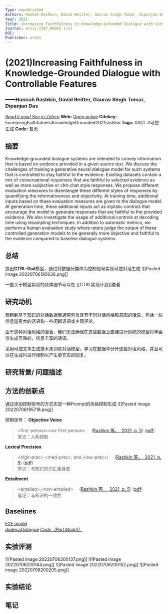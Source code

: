 ```yaml
---
Type: unpublished
Authors: Hannah Rashkin, David Reitter, Gaurav Singh Tomar, Dipanjan Das
Year: 2021
Title: Increasing Faithfulness in Knowledge-Grounded Dialogue with Controllable Features
Journal: arxiv:2107.06963 [cs]
DOI: 
Publisher: arXiv
---
```


#  (2021)Increasing Faithfulness in Knowledge-Grounded Dialogue with Controllable Features
###                  ——Hannah Rashkin, David Reitter, Gaurav Singh Tomar, Dipanjan Das
[*Read it now! See in Zotero*](zotero://select/items/@IncreasingFaithfulnessKnowledgeGrounded2021rashkin)
**Web:** [Open online](http://arxiv.org/abs/2107.06963)
**Citekey:** IncreasingFaithfulnessKnowledgeGrounded2021rashkin
**Tags:** #ACL #可控生成
**Code:**  暂无


## 摘要
Knowledge-grounded dialogue systems are intended to convey information that is based on evidence provided in a given source text. We discuss the challenges of training a generative neural dialogue model for such systems that is controlled to stay faithful to the evidence. Existing datasets contain a mix of conversational responses that are faithful to selected evidence as well as more subjective or chit-chat style responses. We propose different evaluation measures to disentangle these different styles of responses by quantifying the informativeness and objectivity. At training time, additional inputs based on these evaluation measures are given to the dialogue model. At generation time, these additional inputs act as stylistic controls that encourage the model to generate responses that are faithful to the provided evidence. We also investigate the usage of additional controls at decoding time using resampling techniques. In addition to automatic metrics, we perform a human evaluation study where raters judge the output of these controlled generation models to be generally more objective and faithful to the evidence compared to baseline dialogue systems.

## 总结
提出**CTRL-Dial**模型，通过将数据分类作为控制信号实现可控对话生成
![[Pasted image 20220706195636.png]]

一些关于模型实现的具体细节可以在 [[CTRL实现计划]]查看
  
## 研究动机
观察到基于知识的对话数据集通常包含具有不同对话风格和意图的话语，包括一些信息量更大的话语和一些闲聊话语或主观评论。

由于这种对话风格的混合，我们无法确保在这些数据上直接进行训练的模型将学会仅生成可靠的、信息丰富的话语。

采用可控文本生成技术来训练对话模型，学习在数据中分开这些对话风格，并且可以在生成时进行控制以产生更充实的回复。

## 研究背景/ 问题描述


## 方法的创新点
通过添加控制信号的方式实现一种Prompt的风格控制生成
![[Pasted image 20220706195718.png]]

控制信号：
**Objective Voice**
> \<first-person>\<no-first-person>     ([Rashkin 等。, 2021, p. 5](zotero://select/library/items/DWRRENIU)) ([pdf](zotero://open-pdf/library/items/8WZ3JGIY?page=5&annotation=8YMD6YWT))  
> 笔记：人称控制

**Lexical Precision**
> \<high-prec>,\<med-prec>, and \<low-prec>)     ([Rashkin 等。, 2021, p. 5](zotero://select/library/items/DWRRENIU)) ([pdf](zotero://open-pdf/library/items/8WZ3JGIY?page=5&annotation=5DIKUPPU))  
> 笔记：与知识的词汇重叠度

**Entailment**
> \<entailed>,\<non-entailed>     ([Rashkin 等。, 2021, p. 5](zotero://select/library/items/DWRRENIU)) ([pdf](zotero://open-pdf/library/items/8WZ3JGIY?page=5&annotation=9XFBXEFT))  
> 笔记：与知识的一致性

## Baselines
[E2E model](https://openreview.net/forum?id=r1l73iRqKm)   
[dodecaDialogue](https://aclanthology.org/2020.acl-main.222/)       [*Code（Parl Model）*](https://parl.ai/projects/dodecadialogue/)


## 实验评测
![[Pasted image 20220706200137.png]]
![[Pasted image 20220706200144.png]]
![[Pasted image 20220706200152.png]]
![[Pasted image 20220706200205.png]]

## 实验结论


## 笔记
